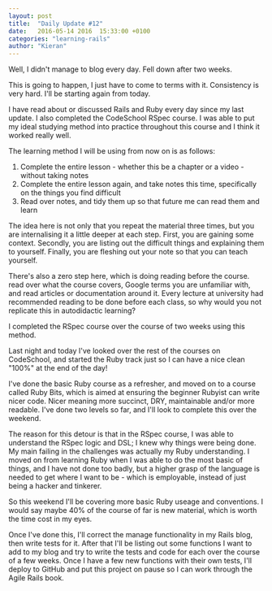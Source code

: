 ```yaml
---
layout: post
title:  "Daily Update #12"
date:   2016-05-14 2016  15:33:00 +0100
categories: "learning-rails"
author: "Kieran"
---
```

Well, I didn't manage to blog every day. Fell down after two weeks.

This is going to happen, I just have to come to terms with it. Consistency is very hard. I'll be starting again from today.

I have read about or discussed Rails and Ruby every day since my last update. I also completed the CodeSchool RSpec course. I was able to put my ideal studying method into practice throughout this course and I think it worked really well.

The learning method I will be using from now on is as follows:

1. Complete the entire lesson - whether this be a chapter or a video - without taking notes
2. Complete the entire lesson again, and take notes this time, specifically on the things you find difficult
3. Read over notes, and tidy them up so that future me can read them and learn

The idea here is not only that you repeat the material three times, but you are internalising it a little deeper at each step. First, you are gaining some context. Secondly, you are listing out the difficult things and explaining them to yourself. Finally, you are fleshing out your note so that you can teach yourself.

There's also a zero step here, which is doing reading before the course. read over what the course covers, Google terms you are unfamiliar with, and read articles or documentation around it. Every lecture at university had recommended reading to be done before each class, so why would you not replicate this in autodidactic learning?

I completed the RSpec course over the course of two weeks using this method.

Last night and today I've looked over the rest of the courses on CodeSchool, and started the Ruby track just so I can have a nice clean "100%" at the end of the day!

I've done the basic Ruby course as a refresher, and moved on to a course called Ruby Bits, which is aimed at ensuring the beginner Rubyist can write nicer code. Nicer meaning more succinct, DRY, maintainable and/or more readable. I've done two levels so far, and I'll look to complete this over the weekend.

The reason for this detour is that in the RSpec course, I was able to understand the RSpec logic and DSL; I knew why things were being done. My main failing in the challenges was actually my Ruby understanding. I moved on from learning Ruby when I was able to do the most basic of things, and I have not done too badly, but a higher grasp of the language is needed to get where I want to be - which is employable, instead of just being a hacker and tinkerer.

So this weekend I'll be covering more basic Ruby useage and conventions. I would say maybe 40% of the course of far is new material, which is worth the time cost in my eyes.

Once I've done this, I'll correct the manage functionality in my Rails blog, then write tests for it. After that I'll be listing out some functions I want to add to my blog and try to write the tests and code for each over the course of a few weeks. Once I have a few new functions with their own tests, I'll deploy to GitHub and put this project on pause so I can work through the Agile Rails book.

